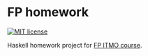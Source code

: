 # FP homework

[![MIT license](https://img.shields.io/badge/license-MIT-blue.svg)](https://github.com/PolinB/fp-homework/blob/master/LICENSE)

Haskell homework project for [FP ITMO course](https://github.com/jagajaga/FP-course-ITMO).

